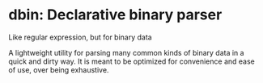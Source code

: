 # dbin: Declarative binary parser

Like regular expression, but for binary data

A lightweight utility for parsing many common kinds of binary data
in a quick and dirty way. It is meant to be optimized for convenience
and ease of use, over being exhaustive.
